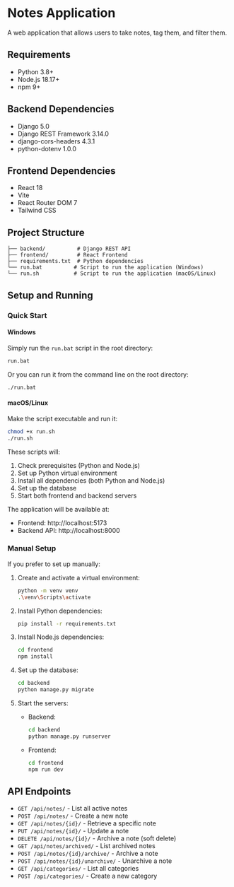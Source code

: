 # Notes Application

A web application that allows users to take notes, tag them, and filter them.

## Requirements

- Python 3.8+
- Node.js 18.17+
- npm 9+

## Backend Dependencies

- Django 5.0
- Django REST Framework 3.14.0
- django-cors-headers 4.3.1
- python-dotenv 1.0.0

## Frontend Dependencies

- React 18
- Vite
- React Router DOM 7
- Tailwind CSS

## Project Structure

```
├── backend/          # Django REST API
├── frontend/         # React Frontend
├── requirements.txt  # Python dependencies
└── run.bat          # Script to run the application (Windows)
└── run.sh           # Script to run the application (macOS/Linux)
```

## Setup and Running

### Quick Start

#### Windows
Simply run the `run.bat` script in the root directory:
```bash
run.bat
```

Or you can run it from the command line on the root directory:
```
./run.bat
```

#### macOS/Linux
Make the script executable and run it:
```bash
chmod +x run.sh
./run.sh
```

These scripts will:
1. Check prerequisites (Python and Node.js)
2. Set up Python virtual environment
3. Install all dependencies (both Python and Node.js)
4. Set up the database
5. Start both frontend and backend servers

The application will be available at:
- Frontend: http://localhost:5173
- Backend API: http://localhost:8000

### Manual Setup

If you prefer to set up manually:

1. Create and activate a virtual environment:
   ```bash
   python -m venv venv
   .\venv\Scripts\activate
   ```

2. Install Python dependencies:
   ```bash
   pip install -r requirements.txt
   ```

3. Install Node.js dependencies:
   ```bash
   cd frontend
   npm install
   ```

4. Set up the database:
   ```bash
   cd backend
   python manage.py migrate
   ```

5. Start the servers:
   - Backend:
     ```bash
     cd backend
     python manage.py runserver
     ```
   - Frontend:
     ```bash
     cd frontend
     npm run dev
     ```

## API Endpoints

- `GET /api/notes/` - List all active notes
- `POST /api/notes/` - Create a new note
- `GET /api/notes/{id}/` - Retrieve a specific note
- `PUT /api/notes/{id}/` - Update a note
- `DELETE /api/notes/{id}/` - Archive a note (soft delete)
- `GET /api/notes/archived/` - List archived notes
- `POST /api/notes/{id}/archive/` - Archive a note
- `POST /api/notes/{id}/unarchive/` - Unarchive a note
- `GET /api/categories/` - List all categories
- `POST /api/categories/` - Create a new category

